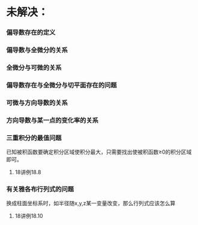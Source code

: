 # 未解决：

### 偏导数存在的定义

### 偏导数与全微分的关系

### 全微分与可微的关系

### 偏导数存在与全微分与切平面存在的问题

### 可微与方向导数的关系

### 方向导数与某一点的变化率的关系

### 三重积分的最值问题

已知被积函数要确定积分区域使积分最大，只需要找出使被积函数≥0的积分区域即可。

1. 18讲例18.8

### 有关雅各布行列式的问题

换成柱面坐标系时，如半径随x,y,z某一变量改变，那么行列式应该怎么算

1. 18讲例18.10